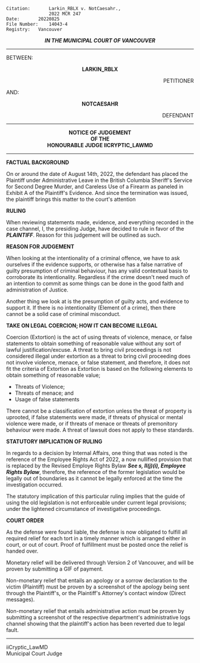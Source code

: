 	Citation:       Larkin_RBLX v. NotCaesahr.,
                	2022 MCR 247
	Date:		20220825
	File Number:	14043-4
	Registry:	Vancouver

<p align="center"><b><i>IN THE MUNICIPAL COURT OF VANCOUVER</b></i>

---

BETWEEN:
<p align="center"><b>		LARKIN_RBLX			</b>
<p align="right">		PETITIONER
<p>				AND:
<p align="center"><b>		NOTCAESAHR			</b>
<p align="right">		DEFENDANT	

---

<p align="center">		
		<b>		NOTICE OF JUDGEMENT
<br>				OF THE
<br>				HONOURABLE JUDGE IICRYPTIC_LAWMD 

</b>
	
---

**FACTUAL BACKGROUND**
	
On or around the date of August 14th, 2022, the defendant has placed the Plaintiff under Administrative Leave in the British Columbia Sheriff's Service for Second Degree Murder, and Careless Use of a Firearm as paneled in Exhibit A of the Plaintiff's Evidence. And since the termination was issued, the plaintiff brings this matter to the court's attention

**RULING**

When reviewing statements made, evidence, and everything recorded in the case channel, I, the presiding Judge, have decided to rule in favor of the ***PLAINTIFF***. Reason for this judgement will be outlined as such. 

**REASON FOR JUDGEMENT**

When looking at the intentionality of a criminal offence, we have to ask ourselves if the evidence supports, or otherwise has a false narrative of guilty presumption of criminal behaviour, has any valid contextual basis to corroborate its intentionality. Regardless if the crime doesn't need much of an intention to commit as some things can be done in the good faith and administration of Justice. 
  
Another thing we look at is the presumption of guilty acts, and evidence to support it. If there is no intentionality (Element of a crime), then there cannot be a solid case of criminal misconduct. 
  
**TAKE ON LEGAL COERCION; HOW IT CAN BECOME ILLEGAL**

Coercion (Extortion) is the act of using threats of violence, menace, or false statements to obtain something of reasonable value without any sort of lawful justification/excuse. A threat to bring civil proceedings is not considered illegal under extortion as a threat to bring civil proceeding does not involve violence, menace, or false statement, and therefore, it does not fit the criteria of Extortion as Extortion is based on the following elements to obtain something of reasonable value; 
  - Threats of Violence;
  - Threats of menace; and
  - Usage of false statements
  
There cannot be a classification of extortion unless the threat of property is uprooted, if false statements were made, if threats of physical or mental violence were made, or if threats of menace or threats of premonitory behaviour were made. A threat of lawsuit does not apply to these standards.
  
**STATUTORY IMPLICATION OF RULING**

In regards to a decision by Internal Affairs, one thing that was noted is the reference of the Employee Rights Act of 2022, a now nullified provision that is replaced by the Revised Employe Rights Bylaw ***See s, II(j)(i), Employee Rights Bylaw***, therefore, the reference of the former legislation would be legally out of boundaries as it cannot be legally enforced at the time the investigation occurred. 

The statutory implication of this particular ruling implies that the guide of using the old legislation is not enforceable under current legal provisions; under the lightened circumstance of investigative proceedings. 

**COURT ORDER**

As the defense were found liable, the defense is now obligated to fulfill all required relief for each tort in a timely manner which is arranged either in court, or out of court. Proof of fulfillment must be posted once the relief is handed over. 

Monetary relief will be delivered through Version 2 of Vancouver, and will be proven by submitting a GIF of payment. 

Non-monetary relief that entails an apology or a sorrow declaration to the victim (Plaintiff) must be proven by a screenshot of the apology being sent through the Plaintiff's, or the Plaintiff's Attorney's contact window (Direct messages). 

Non-monetary relief that entails administrative action must be proven by submitting a screenshot of the respective department's administrative logs channel showing that the plaintiff's action has been reverted due to legal fault. 

---
	
iiCryptic_LawMD <br>
Municipal Court Judge

